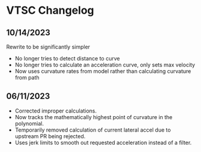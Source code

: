 # VTSC Changelog

## 10/14/2023
Rewrite to be significantly simpler
* No longer tries to detect distance to curve
* No longer tries to calculate an acceleration curve, only sets max velocity
* Now uses curvature rates from model rather than calculating curvature from path

## 06/11/2023
* Corrected improper calculations.
* Now tracks the mathematically highest point of curvature in the polynomial.
* Temporarily removed calculation of current lateral accel due to upstream PR
  being rejected.
* Uses jerk limits to smooth out requested acceleration instead of a filter.
